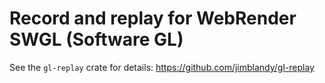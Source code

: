# Record and replay for WebRender SWGL (Software GL)

See the `gl-replay` crate for details:
https://github.com/jimblandy/gl-replay

